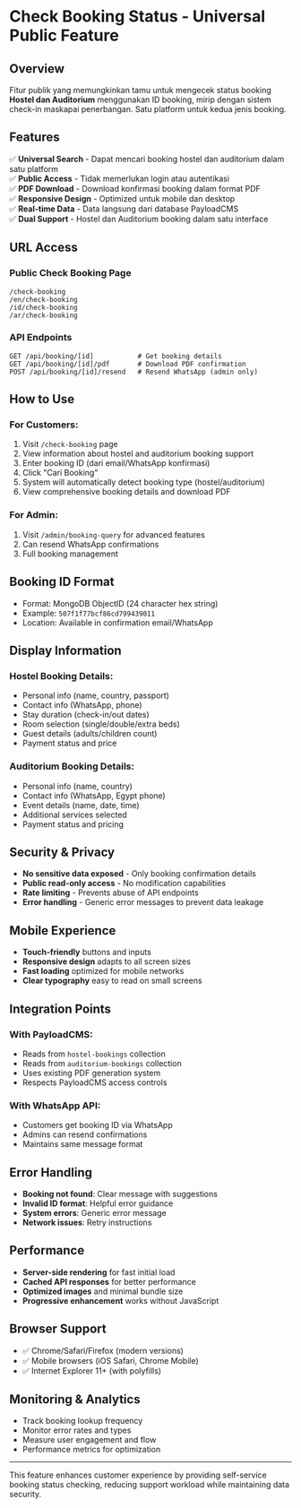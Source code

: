 # Check Booking Status - Universal Public Feature

## Overview
Fitur publik yang memungkinkan tamu untuk mengecek status booking **Hostel dan Auditorium** menggunakan ID booking, mirip dengan sistem check-in maskapai penerbangan. Satu platform untuk kedua jenis booking.

## Features
✅ **Universal Search** - Dapat mencari booking hostel dan auditorium dalam satu platform  
✅ **Public Access** - Tidak memerlukan login atau autentikasi  
✅ **PDF Download** - Download konfirmasi booking dalam format PDF  
✅ **Responsive Design** - Optimized untuk mobile dan desktop  
✅ **Real-time Data** - Data langsung dari database PayloadCMS  
✅ **Dual Support** - Hostel dan Auditorium booking dalam satu interface  

## URL Access

### Public Check Booking Page
```
/check-booking
/en/check-booking  
/id/check-booking
/ar/check-booking
```

### API Endpoints
```
GET /api/booking/[id]           # Get booking details
GET /api/booking/[id]/pdf       # Download PDF confirmation  
POST /api/booking/[id]/resend   # Resend WhatsApp (admin only)
```

## How to Use

### For Customers:
1. Visit `/check-booking` page
2. View information about hostel and auditorium booking support
3. Enter booking ID (dari email/WhatsApp konfirmasi)
4. Click "Cari Booking" 
5. System will automatically detect booking type (hostel/auditorium)
6. View comprehensive booking details and download PDF

### For Admin:
1. Visit `/admin/booking-query` for advanced features
2. Can resend WhatsApp confirmations
3. Full booking management

## Booking ID Format
- Format: MongoDB ObjectID (24 character hex string)
- Example: `507f1f77bcf86cd799439011`
- Location: Available in confirmation email/WhatsApp

## Display Information

### Hostel Booking Details:
- Personal info (name, country, passport)
- Contact info (WhatsApp, phone)
- Stay duration (check-in/out dates)
- Room selection (single/double/extra beds)
- Guest details (adults/children count)
- Payment status and price

### Auditorium Booking Details:
- Personal info (name, country)
- Contact info (WhatsApp, Egypt phone)
- Event details (name, date, time)
- Additional services selected
- Payment status and pricing

## Security & Privacy
- **No sensitive data exposed** - Only booking confirmation details
- **Public read-only access** - No modification capabilities
- **Rate limiting** - Prevents abuse of API endpoints
- **Error handling** - Generic error messages to prevent data leakage

## Mobile Experience
- **Touch-friendly** buttons and inputs
- **Responsive design** adapts to all screen sizes
- **Fast loading** optimized for mobile networks
- **Clear typography** easy to read on small screens

## Integration Points

### With PayloadCMS:
- Reads from `hostel-bookings` collection
- Reads from `auditorium-bookings` collection
- Uses existing PDF generation system
- Respects PayloadCMS access controls

### With WhatsApp API:
- Customers get booking ID via WhatsApp
- Admins can resend confirmations
- Maintains same message format

## Error Handling
- **Booking not found**: Clear message with suggestions
- **Invalid ID format**: Helpful error guidance
- **System errors**: Generic error message
- **Network issues**: Retry instructions

## Performance
- **Server-side rendering** for fast initial load
- **Cached API responses** for better performance  
- **Optimized images** and minimal bundle size
- **Progressive enhancement** works without JavaScript

## Browser Support
- ✅ Chrome/Safari/Firefox (modern versions)
- ✅ Mobile browsers (iOS Safari, Chrome Mobile)
- ✅ Internet Explorer 11+ (with polyfills)

## Monitoring & Analytics
- Track booking lookup frequency
- Monitor error rates and types
- Measure user engagement and flow
- Performance metrics for optimization

---

This feature enhances customer experience by providing self-service booking status checking, reducing support workload while maintaining data security.
